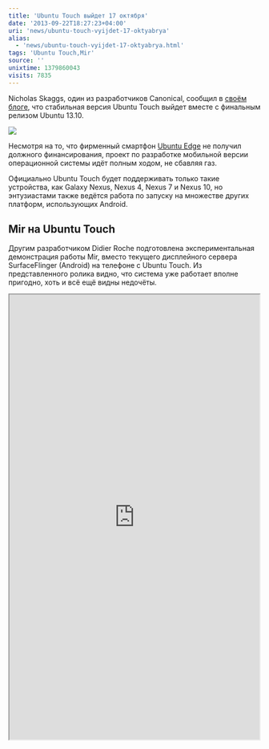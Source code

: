 ```yaml
---
title: 'Ubuntu Touch выйдет 17 октября'
date: '2013-09-22T18:27:23+04:00'
uri: 'news/ubuntu-touch-vyijdet-17-oktyabrya'
alias: 
  - 'news/ubuntu-touch-vyijdet-17-oktyabrya.html'
tags: 'Ubuntu Touch,Mir'
source: ''
unixtime: 1379860043
visits: 7835
---
```

Nicholas Skaggs, один из разработчиков Canonical, сообщил в [своём блоге](http://www.theorangenotebook.com/2013/09/testing-ubuntu-touch-final-month-before.html), что стабильная версия Ubuntu Touch выйдет вместе с финальным релизом Ubuntu 13.10.

[![](img/2013/09/22/18-00/9433067597.jpg)](img/2013/09/22/18-00/9433067597.jpg)

Несмотря на то, что фирменный смартфон [Ubuntu Edge](news/kampaniya-ubuntu-edge-zavershena) не получил должного финансирования, проект по разработке мобильной версии операционной системы идёт полным ходом, не сбавляя газ.

Официально Ubuntu Touch будет поддерживать только такие устройства, как Galaxy Nexus, Nexus 4, Nexus 7 и Nexus 10, но энтузиастами также ведётся работа по запуску на множестве других платформ, использующих Android.

## Mir на Ubuntu Touch

Другим разработчиком Didier Roche подготовлена экспериментальная демонстрация работы Mir, вместо текущего дисплейного сервера SurfaceFlinger (Android) на телефоне с Ubuntu Touch. Из представленного ролика видно, что система уже работает вполне пригодно, хоть и всё ещё видны недочёты.

<iframe src="http://player.vimeo.com/video/74401510" width="500" height="888"></iframe>

